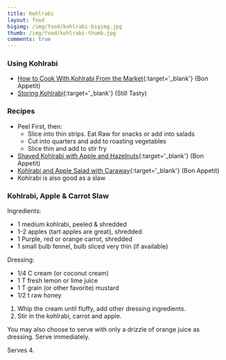 ```yaml
---
title: Kohlrabi
layout: food
bigimg: /img/food/kohlrabi-bigimg.jpg
thumb: /img/food/kohlrabi-thumb.jpg
comments: true
---
```


### Using Kohlrabi

- [How to Cook With Kohlrabi From the Market](http://www.bonappetit.com/test-kitchen/ingredients/article/from-the-market-kohlrabi){:target='_blank'} (Bon Appetit)
- [Storing Kohlrabi](http://www.stilltasty.com/fooditems/index/17488){:target='_blank'} (Still Tasty)

### Recipes

- Peel First, then:
  - Slice into thin strips. Eat Raw for snacks or add into salads
  - Cut into quarters and add to roasting vegetables
  - Slice thin and add to stir fry
- [Shaved Kohlrabi with Apple and Hazelnuts](http://www.bonappetit.com/recipe/shaved-kohlrabi-with-apple-and-hazelnuts){:target='_blank'} (Bon Appetit)
- [Kohlrabi and Apple Salad with Caraway](http://www.bonappetit.com/recipe/kohlrabi-and-apple-salad-with-caraway){:target='_blank'} (Bon Appetit)
- Kohlrabi is also good as a slaw

### Kohlrabi, Apple & Carrot Slaw

Ingredients:

- 1 medium kohlrabi, peeled & shredded
- 1-2 apples (tart apples are great), shredded
- 1 Purple, red or orange carrot, shredded
- 1 small bulb fennel, bulb sliced very thin (if available)

Dressing:
- 1/4 C cream (or coconut cream)
- 1 T fresh lemon or lime juice
- 1 T grain (or other favorite) mustard
- 1/2 t raw honey

1. Whip the cream until fluffy, add other dressing ingredients.
2. Stir in the kohlrabi, carrot and apple.

You may also choose to serve with only a drizzle of orange juice as dressing. Serve immediately.

Serves 4.

